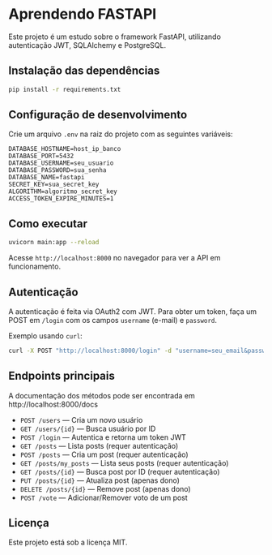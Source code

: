 # Aprendendo FASTAPI

Este projeto é um estudo sobre o framework FastAPI, utilizando autenticação JWT, SQLAlchemy e PostgreSQL.

## Instalação das dependências

```bash
pip install -r requirements.txt
```

## Configuração de desenvolvimento

Crie um arquivo `.env` na raiz do projeto com as seguintes variáveis:

```
DATABASE_HOSTNAME=host_ip_banco
DATABASE_PORT=5432
DATABASE_USERNAME=seu_usuario
DATABASE_PASSWORD=sua_senha
DATABASE_NAME=fastapi
SECRET_KEY=sua_secret_key
ALGORITHM=algoritmo_secret_key
ACCESS_TOKEN_EXPIRE_MINUTES=1
```

## Como executar

```bash
uvicorn main:app --reload
```

Acesse `http://localhost:8000` no navegador para ver a API em funcionamento.

## Autenticação

A autenticação é feita via OAuth2 com JWT. Para obter um token, faça um POST em `/login` com os campos `username` (e-mail) e `password`.

Exemplo usando `curl`:

```bash
curl -X POST "http://localhost:8000/login" -d "username=seu_email&password=sua_senha"
```

## Endpoints principais

A documentação dos métodos pode ser encontrada em http://localhost:8000/docs

- `POST /users` — Cria um novo usuário
- `GET /users/{id}` — Busca usuário por ID
- `POST /login` — Autentica e retorna um token JWT
- `GET /posts` — Lista posts (requer autenticação)
- `POST /posts` — Cria um post (requer autenticação)
- `GET /posts/my_posts` — Lista seus posts (requer autenticação)
- `GET /posts/{id}` — Busca post por ID (requer autenticação)
- `PUT /posts/{id}` — Atualiza post (apenas dono)
- `DELETE /posts/{id}` — Remove post (apenas dono)
- `POST /vote` — Adicionar/Remover voto de um post

## Licença

Este projeto está sob a licença MIT.
